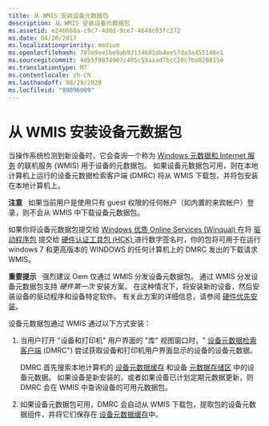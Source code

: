 ```yaml
---
title: 从 WMIS 安装设备元数据包
description: 从 WMIS 安装设备元数据包
ms.assetid: e2466b8a-c9c7-4d0d-9ce7-4648c83fc272
ms.date: 04/20/2017
ms.localizationpriority: medium
ms.openlocfilehash: 787e9ee1be9ab93134681db4ee57da3a455146e1
ms.sourcegitcommit: 4db5f9874907c405c59aaad7bcc28c7ba8280150
ms.translationtype: MT
ms.contentlocale: zh-CN
ms.lasthandoff: 08/29/2020
ms.locfileid: "89096009"
---
```

# <a name="installing-device-metadata-packages-from-wmis"></a>从 WMIS 安装设备元数据包


当操作系统检测到新设备时，它会查询一个称为 [Windows 元数据和 Internet 服务](windows-metadata-and-internet-services.md) 的联机服务 (WMIS) 用于设备的元数据包。 如果设备元数据包可用，则在本地计算机上运行的设备元数据检索客户端 (DMRC) 将从 WMIS 下载包，并将包安装在本地计算机上。

**注意**   如果当前用户是使用只有 guest 权限的任何帐户（如内置的来宾帐户）登录，则不会从 WMIS 中下载设备元数据包。

 

如果你将设备元数据包提交给 [Windows 优质 Online Services (Winqual) ](../dashboard/winqual-submission-tool--winqualexe-.md) 在将 [驱动程序包](driver-packages.md) 提交给 [硬件认证工具包 (HCK) ](https://go.microsoft.com/fwlink/p/?linkid=227016) 进行数字签名时，你的包将可用于在运行 windows 7 和更高版本的 WINDOWS 的任何计算机上的 DMRC 发出的下载请求 WMIS。

**重要提示**   强烈建议 Oem 仅通过 WMIS 分发设备元数据包。 通过 WMIS 分发设备元数据包支持 *硬件第一次* 安装方案。 在这种情况下，将安装新的设备，然后安装设备的驱动程序和设备特定软件。 有关此方案的详细信息，请参阅 [硬件优先安装](hardware-first-installation.md)。

 

设备元数据包通过 WMIS 通过以下方式安装：

1.  当用户打开 "设备和打印机" 用户界面的 "库" 视图窗口时，" [设备元数据检索客户端](device-metadata-retrieval-client.md) (DMRC") 尝试获取设备和打印机用户界面显示的设备的设备元数据。

    DMRC 首先搜索本地计算机的 [设备元数据缓存](device-metadata-cache.md) 和设备 [元数据存储区](device-metadata-store.md) 中的设备元数据。 如果设备是新安装的，或者如果设备已计划定期元数据更新，则 DMRC 会在 WMIS 中查询设备的可用元数据包。

2.  如果设备元数据包可用，DMRC 会自动从 WMIS 下载包，提取包的设备元数据组件，并将它们保存在 [设备元数据缓存](device-metadata-cache.md)中。

 


